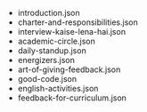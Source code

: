 - introduction.json
- charter-and-responsibilities.json
- interview-kaise-lena-hai.json
- academic-circle.json
- daily-standup.json
- energizers.json
- art-of-giving-feedback.json
- good-code.json
- english-activities.json
- feedback-for-curriculum.json